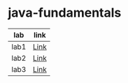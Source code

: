 # java-fundamentals


| lab  | link                 |
|------|----------------------|
| lab1 | [Link](basics)       |
| lab2 | [Link](basiclibrary) |
| lab3 | [Link](linter)       |

